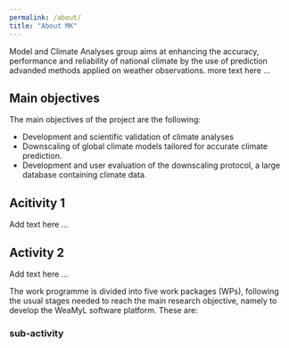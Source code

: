 ```yaml
---
permalink: /about/
title: "About MK"
---
```


Model and Climate Analyses group aims at enhancing the accuracy, performance and reliability of national climate by the use of prediction advanded methods applied on weather observations. more text here ... 

## Main objectives

The main objectives of the project are  the following:

* Development and scientific validation of climate analyses
* Downscaling of global climate models tailored for accurate climate prediction.
* Development and user evaluation of the downscaling protocol, a large database containing climate data.

## Acitivity 1
   Add text here ...

## Activity 2
   Add text here ...

The work programme is divided into five work packages (WPs), following the usual stages needed to reach the main research objective, namely to develop the WeaMyL software platform. These are:

### sub-activity 
